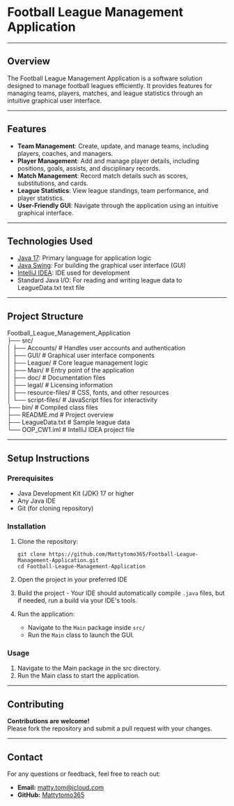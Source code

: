 # Football League Management Application

---

## Overview

The Football League Management Application is a software solution designed to manage football leagues efficiently. It provides features for managing teams, players, matches, and league statistics through an intuitive graphical user interface.

---

## Features

- **Team Management**: Create, update, and manage teams, including players, coaches, and managers.
- **Player Management**: Add and manage player details, including positions, goals, assists, and disciplinary records.
- **Match Management**: Record match details such as scores, substitutions, and cards.
- **League Statistics**: View league standings, team performance, and player statistics.
- **User-Friendly GUI**: Navigate through the application using an intuitive graphical interface.

---

## Technologies Used
- [Java 17](https://www.java.com/en/): Primary language for application logic
- [Java Swing](https://docs.oracle.com/javase/7/docs/api/javax/swing/package-summary.html): For building the graphical user interface (GUI)
- [IntelliJ IDEA](https://www.jetbrains.com/idea/): IDE used for development
- Standard Java I/O: For reading and writing league data to LeagueData.txt text file


---

## Project Structure

Football_League_Management_Application<br/>
├── src/<br/>
│ ├── Accounts/ # Handles user accounts and authentication<br/>
│ ├── GUI/ # Graphical user interface components<br/>
│ ├── League/ # Core league management logic<br/>
│ ├── Main/ # Entry point of the application<br/>
│ ├── doc/ # Documentation files<br/>
│ ├── legal/ # Licensing information<br/>
│ ├── resource-files/ # CSS, fonts, and other resources<br/>
│ └── script-files/ # JavaScript files for interactivity<br/>
├── bin/ # Compiled class files<br/>
├── README.md # Project overview<br/>
├── LeagueData.txt # Sample league data<br/>
└── OOP_CW1.iml # IntelliJ IDEA project file<br/>

---

## Setup Instructions

### Prerequisites

- Java Development Kit (JDK) 17 or higher
- Any Java IDE
- Git (for cloning repository)

### Installation

1. Clone the repository:

    ```
    git clone https://github.com/Mattytomo365/Football-League-Management-Application.git
    cd Football-League-Management-Application
    ```

2. Open the project in your preferred IDE
3. Build the project - Your IDE should automatically compile `.java` files, but if needed, run a build via your IDE's tools.
4. Run the application:
    - Navigate to the `Main` package inside `src/`
    - Run the `Main` class to launch the GUI.


### Usage

1. Navigate to the Main package in the src directory.
2. Run the Main class to start the application.


---

## Contributing
**Contributions are welcome!**\
Please fork the repository and submit a pull request with your changes.

---

## Contact
For any questions or feedback, feel free to reach out:
- **Email:** matty.tom@icloud.com
- **GitHub:** [Mattytomo365](https://github.com/Mattytomo365)
